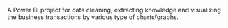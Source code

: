 A Power BI project for data cleaning, extracting knowledge and visualizing the business transactions by various type of charts/graphs.
